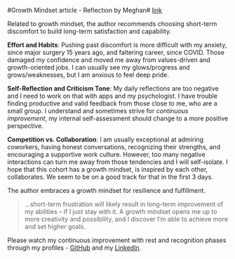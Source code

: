 #Growth Mindset article - Reflection by Meghan# [link](https://www.atlassian.com/blog/inside-atlassian/growth-mindset)

Related to growth mindset, the author recommends choosing short-term discomfort to build long-term satisfaction and capability.

**Effort and Habits**: Pushing past discomfort is more difficult with my anxiety, since major surgery 15 years ago, and faltering career, since COVID. Those damaged my confidence and moved me away from values-driven and growth-oriented jobs. I can usually see my glows/progress and grows/weaknesses, but I am anxious to feel deep pride.

**Self-Reflection and Criticism Tone**: My daily reflections are too negative and I need to work on that with apps and my psychologist. I have trouble finding productive and valid feedback from those close to me, who are a small group. I understand and sometimes strive for *continuous improvement*, my internal self-assessment should change to a more positive perspective.

**Competition vs. Collaboration**: I am usually exceptional at admiring coworkers, having honest conversations, recognizing their strengths, and encouraging a supportive work culture. However, too many negative interactions can turn me away from those tendencies and I will self-isolate. I hope that this cohort has a growth mindset, is inspired by each other, collaborates. We seem to be on a good track for that in the first 3 days.

The author embraces a growth mindset for resilience and fulfillment.
> ...short-term frustration will likely result in long-term improvement of my abilities – if I just stay with it. A growth mindset opens me up to more creativity and possibility, and I discover I’m able to achieve more and set higher goals.

Please watch my continuous improvement with rest and recognition phases through my profiles - [GitHub](https://github.com/MegaMoonBear) and my [LinkedIn](https://www.linkedin.com/in/meghan-carr-144b369/).
